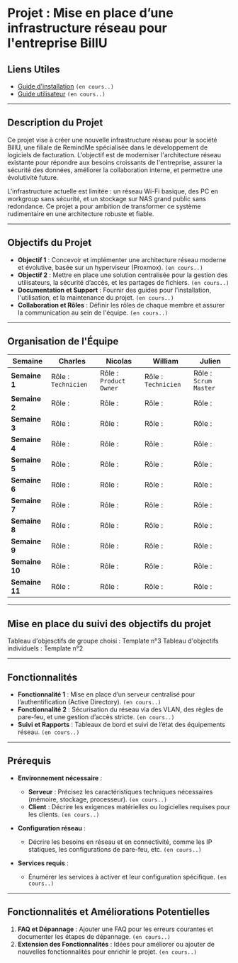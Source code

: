 # Projet : Mise en place d’une infrastructure réseau pour l'entreprise BillU 

## Liens Utiles

- [Guide d'installation](LIEN_GUIDE_INSTALLATION) ``(en cours..)``
- [Guide utilisateur](LIEN_GUIDE_UTILISATEUR) ``(en cours..)``

---

## Description du Projet

Ce projet vise à créer une nouvelle infrastructure réseau pour la société BillU, une filiale de RemindMe spécialisée dans le développement de logiciels de facturation. L'objectif est de moderniser l'architecture réseau existante pour répondre aux besoins croissants de l'entreprise, assurer la sécurité des données, améliorer la collaboration interne, et permettre une évolutivité future.

L'infrastructure actuelle est limitée : un réseau Wi-Fi basique, des PC en workgroup sans sécurité, et un stockage sur NAS grand public sans redondance. Ce projet a pour ambition de transformer ce système rudimentaire en une architecture robuste et fiable.

---

## Objectifs du Projet

- **Objectif 1** : Concevoir et implémenter une architecture réseau moderne et évolutive, basée sur un hyperviseur (Proxmox). ``(en cours..)``
- **Objectif 2** : Mettre en place une solution centralisée pour la gestion des utilisateurs, la sécurité d’accès, et les partages de fichiers. ``(en cours..)``
- **Documentation et Support** : Fournir des guides pour l'installation, l'utilisation, et la maintenance du projet. ``(en cours..)``
- **Collaboration et Rôles** : Définir les rôles de chaque membre et assurer la communication au sein de l'équipe. ``(en cours..)``

---

## Organisation de l'Équipe

| Semaine       | Charles      | Nicolas      | William      | Julien       |
|---------------|----------------|----------------|----------------|----------------|
| **Semaine 1** | Rôle : ``Technicien`` | Rôle : ``Product Owner`` | Rôle : ``Technicien`` | Rôle : ``Scrum Master`` |
| **Semaine 2** | Rôle :          | Rôle :          | Rôle :          | Rôle :          |
| **Semaine 3** | Rôle :          | Rôle :          | Rôle :          | Rôle :          |
| **Semaine 4** | Rôle :          | Rôle :          | Rôle :          | Rôle :          |
| **Semaine 5** | Rôle :          | Rôle :          | Rôle :          | Rôle :          |
| **Semaine 6** | Rôle :          | Rôle :          | Rôle :          | Rôle :          |
| **Semaine 7** | Rôle :          | Rôle :          | Rôle :          | Rôle :          |
| **Semaine 8** | Rôle :          | Rôle :          | Rôle :          | Rôle :          |
| **Semaine 9** | Rôle :          | Rôle :          | Rôle :          | Rôle :          |
| **Semaine 10**| Rôle :          | Rôle :          | Rôle :          | Rôle :          |
| **Semaine 11** | Rôle :          | Rôle :          | Rôle :          | Rôle :          |

---

## Mise en place du suivi des objectifs du projet

Tableau d'objesctifs de groupe choisi : Template n°3
Tableau d'objectifs individuels : Template n°2

---

## Fonctionnalités

- **Fonctionnalité 1** : Mise en place d’un serveur centralisé pour l’authentification (Active Directory). ``(en cours..)``
- **Fonctionnalité 2** : Sécurisation du réseau via des VLAN, des règles de pare-feu, et une gestion d’accès stricte. ``(en cours..)``
- **Suivi et Rapports** : Tableaux de bord et suivi de l’état des équipements réseau. ``(en cours..)``

---

## Prérequis

- **Environnement nécessaire** :
  - **Serveur** : Précisez les caractéristiques techniques nécessaires (mémoire, stockage, processeur). ``(en cours..)``
  - **Client** : Décrire les exigences matérielles ou logicielles requises pour les clients. ``(en cours..)``

- **Configuration réseau** :
  - Décrire les besoins en réseau et en connectivité, comme les IP statiques, les configurations de pare-feu, etc. ``(en cours..)``

- **Services requis** :
  - Énumérer les services à activer et leur configuration spécifique. ``(en cours..)``

---

## Fonctionnalités et Améliorations Potentielles

1. **FAQ et Dépannage** : Ajouter une FAQ pour les erreurs courantes et documenter les étapes de dépannage. ``(en cours..)``
2. **Extension des Fonctionnalités** : Idées pour améliorer ou ajouter de nouvelles fonctionnalités pour enrichir le projet. ``(en cours..)``
